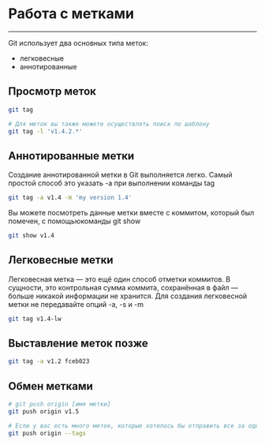 # Работа с метками

---

Git использует два основных типа меток:

- легковесные
- аннотированные

## Просмотр меток

```bash
git tag

# Для меток вы также можете осуществлять поиск по шаблону
git tag -l 'v1.4.2.*'
```

## Аннотированные метки

Создание аннотированной метки в Git выполняется легко. Самый простой способ это указать -a при выполнении команды tag

```bash
git tag -a v1.4 -m 'my version 1.4'
```

Вы можете посмотреть данные метки вместе с коммитом, который был помечен, с помощьюкоманды git show

```bash
git show v1.4
```

## Легковесные метки

Легковесная метка — это ещё один способ отметки коммитов. В сущности, это контрольная сумма коммита, сохранённая в файл — больше никакой информации не хранится. Для создания легковесной метки не передавайте опций -a, -s и -m

```bash
git tag v1.4-lw
```

## Выставление меток позже

```bash
git tag -a v1.2 fceb023
```

## Обмен метками

```bash
# git push origin [имя метки]
git push origin v1.5

# Если у вас есть много меток, которые хотелось бы отправить все за один раз, можно использовать опцию --tags
git push origin --tags
```
